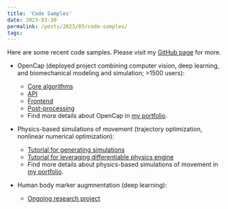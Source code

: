 ```yaml
---
title: 'Code Samples'
date: 2023-03-30
permalink: /posts/2023/03/code-samples/
tags:
---
```


Here are some recent code samples. Please visit my [GitHub page](https://github.com/antoinefalisse) for more. 

- OpenCap (deployed project combining computer vision, deep learning, and biomechanical modeling and simulation;  >1500 users):
  - [Core algorithms](https://github.com/stanfordnmbl/opencap-core)
  - [API](https://github.com/stanfordnmbl/opencap-api)
  - [Frontend](https://github.com/stanfordnmbl/opencap-viewer)
  - [Post-processing](https://github.com/stanfordnmbl/opencap-processing)
  - Find more details about OpenCap in [my portfolio](https://antoinefalisse.github.io/portfolio/1OpenCap/).

- Physics-based simulations of movement (trajectory optimization, nonlinear numerical optimization):
  - [Tutorial for generating simulations](https://github.com/antoinefalisse/predsim_tutorial)
  - [Tutorial for leveraging differentiable physics engine](https://github.com/antoinefalisse/opensimAD)
  - Find more details about physics-based simulations of movement in [my portfolio](https://antoinefalisse.github.io/portfolio/2PredSim/).

- Human body marker augmnentation (deep learning):
  - [Ongoing research project](https://github.com/antoinefalisse/marker-augmentation)